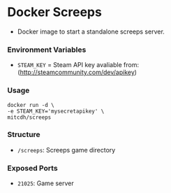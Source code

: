 # Docker Screeps
* Docker image to start a standalone screeps server.

### Environment Variables
* `STEAM_KEY` = Steam API key avaliable from: (http://steamcommunity.com/dev/apikey)

### Usage
````
docker run -d \
-e STEAM_KEY='mysecretapikey' \
mitcdh/screeps
````

### Structure
* `/screeps`: Screeps game directory

### Exposed Ports
* `21025`: Game server
